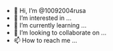 - 👋 Hi, I’m @10092004rusa
- 👀 I’m interested in ...
- 🌱 I’m currently learning ...
- 💞️ I’m looking to collaborate on ...
- 📫 How to reach me ...

<!---
10092004rusa/10092004rusa is a ✨ special ✨ repository because its `README.md` (this file) appears on your GitHub profile.
You can click the Preview link to take a look at your changes.
--->
